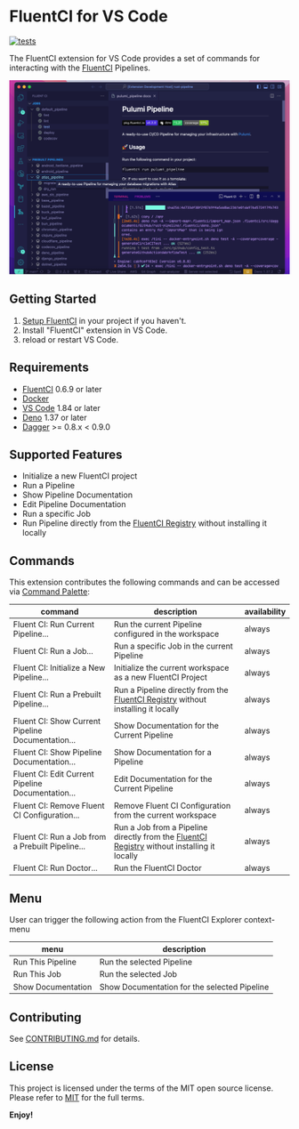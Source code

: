 # FluentCI for VS Code

[![tests](https://github.com/fluentci-io/vscode-fluentci/actions/workflows/ci.yml/badge.svg)](https://github.com/fluentci-io/vscode-fluentci/actions/workflows/ci.yml)

The FluentCI extension for VS Code provides a set of commands for interacting with the [FluentCI](https://fluentci.io) Pipelines.

![image](resources/preview.png)

## Getting Started

1. [Setup FluentCI](https://docs.fluentci.io/tutorial-extras/initializing-a-project) in your project if you haven't.
2. Install "FluentCI" extension in VS Code.
3. reload or restart VS Code.

## Requirements

- [FluentCI](https://fluentci.io) 0.6.9 or later
- [Docker](https://www.docker.com/)
- [VS Code](https://code.visualstudio.com/) 1.84 or later
- [Deno](https://deno.com/) 1.37 or later
- [Dagger](https://dagger.io) >= 0.8.x < 0.9.0

## Supported Features

- Initialize a new FluentCI project
- Run a Pipeline
- Show Pipeline Documentation
- Edit Pipeline Documentation
- Run a specific Job
- Run Pipeline directly from the [FluentCI Registry](https://pkg.fluentci.io) without installing it locally

## Commands

This extension contributes the following commands and can be accessed via [Command Palette](https://code.visualstudio.com/docs/getstarted/userinterface#_command-palette):

|command|description|availability|
|---|---|---|
|Fluent CI: Run Current Pipeline...|Run the current Pipeline configured in the workspace|always|
|Fluent CI: Run a Job...|Run a specific Job in the current Pipeline|always|
|Fluent CI: Initialize a New Pipeline...|Initialize the current workspace as a new FluentCI Project|always|
|Fluent CI: Run a Prebuilt Pipeline...|Run a Pipeline directly from the [FluentCI Registry](https://pkg.fluentci.io) without installing it locally|always|
|Fluent CI: Show Current Pipeline Documentation...|Show Documentation for the Current Pipeline|always|
|Fluent CI: Show Pipeline Documentation...|Show Documentation for a Pipeline|always|
|Fluent CI: Edit Current Pipeline Documentation...|Edit Documentation for the Current Pipeline|always|
|Fluent CI: Remove Fluent CI Configuration...|Remove Fluent CI Configuration from the current workspace|always|
|Fluent CI: Run a Job from a Prebuilt Pipeline...|Run a Job from a Pipeline directly from the [FluentCI Registry](https://pkg.fluentci.io) without installing it locally|always|
|Fluent CI: Run Doctor...|Run the FluentCI Doctor|always|

## Menu

User can trigger the following action from the FluentCI Explorer context-menu

|menu|description|
|---|---|
|Run This Pipeline|Run the selected Pipeline|
|Run This Job|Run the selected Job|
|Show Documentation|Show Documentation for the selected Pipeline|

## Contributing

See [CONTRIBUTING.md](CONTRIBUTING.md) for details.

## License

This project is licensed under the terms of the MIT open source license. Please refer to [MIT](LICENSE) for the full terms.

**Enjoy!**
